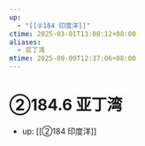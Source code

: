 ```yaml
---
up:
  - "[[②184 印度洋]]"
ctime: 2025-03-01T13:08:12+08:00
aliases:
  - 亚丁湾
mtime: 2025-09-09T12:37:06+08:00
---
```


# ②184.6 亚丁湾

- up: [[②184 印度洋]]
